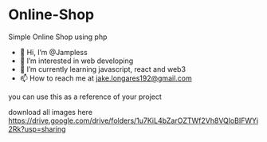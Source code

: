 # Online-Shop
Simple Online Shop using php

- 👋 Hi, I’m @Jampless
- 👀 I’m interested in web developing
- 🌱 I’m currently learning javascript, react and web3
- 📫 How to reach me at jake.longares192@gmail.com 

you can use this as a reference of your project

download all images here
https://drive.google.com/drive/folders/1u7KiL4bZarOZTWf2Vh8VQloBIFWYi2Rk?usp=sharing
